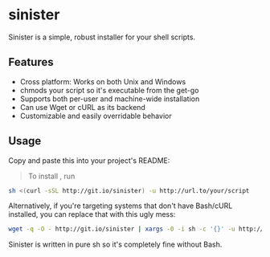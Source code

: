# sinister

Sinister is a simple, robust installer for your shell scripts.

## Features

- Cross platform: Works on both Unix and Windows
- chmods your script so it's executable from the get-go
- Supports both per-user and machine-wide installation
- Can use Wget or cURL as its backend
- Customizable and easily overridable behavior

## Usage

Copy and paste this into your project's README:

> To install <my awesome script>, run

```sh
sh <(curl -sSL http://git.io/sinister) -u http://url.to/your/script
```

Alternatively, if you're targeting systems that don't have Bash/cURL installed, you can replace that with this ugly mess:

```sh
wget -q -O - http://git.io/sinister | xargs -0 -i sh -c '{}' -u http://url.to/your/script
```

Sinister is written in pure sh so it's completely fine without Bash.
